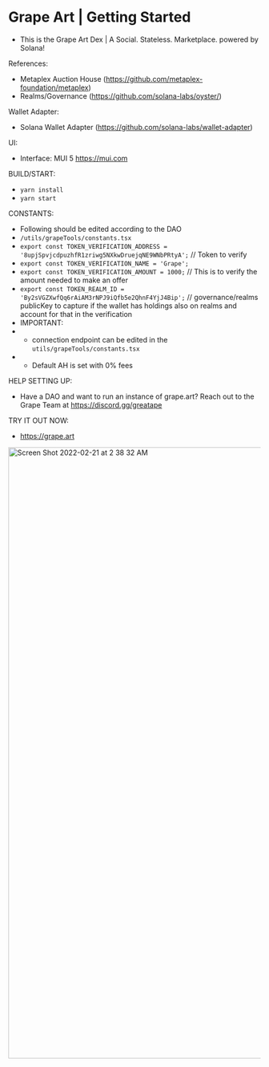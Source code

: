 # Grape Art | Getting Started 

- This is the Grape Art Dex | A Social. Stateless. Marketplace. powered by Solana!

References:
- Metaplex Auction House (https://github.com/metaplex-foundation/metaplex)
- Realms/Governance (https://github.com/solana-labs/oyster/)

Wallet Adapter:
- Solana Wallet Adapter (https://github.com/solana-labs/wallet-adapter)

UI:
- Interface: MUI 5 https://mui.com

BUILD/START:
- `yarn install`
- `yarn start`

CONSTANTS: 
- Following should be edited according to the DAO
-   `/utils/grapeTools/constants.tsx`
-   `export const TOKEN_VERIFICATION_ADDRESS = '8upjSpvjcdpuzhfR1zriwg5NXkwDruejqNE9WNbPRtyA';` // Token to verify
-   `export const TOKEN_VERIFICATION_NAME = 'Grape';`
-   `export const TOKEN_VERIFICATION_AMOUNT = 1000;` // This is to verify the amount needed to make an offer
-   `export const TOKEN_REALM_ID = 'By2sVGZXwfQq6rAiAM3rNPJ9iQfb5e2QhnF4YjJ4Bip';` // governance/realms publicKey to capture if the wallet has holdings also on realms and account for that in the verification
-   IMPORTANT:
-   * connection endpoint can be edited in the `utils/grapeTools/constants.tsx`
-   * Default AH is set with 0% fees


HELP SETTING UP:
-   Have a DAO and want to run an instance of grape.art? Reach out to the Grape Team at https://discord.gg/greatape

TRY IT OUT NOW:
- https://grape.art


<img width="1219" alt="Screen Shot 2022-02-21 at 2 38 32 AM" src="https://user-images.githubusercontent.com/13381905/154965216-e03620b9-d783-4f7d-9b55-c4e21ec90879.png">
